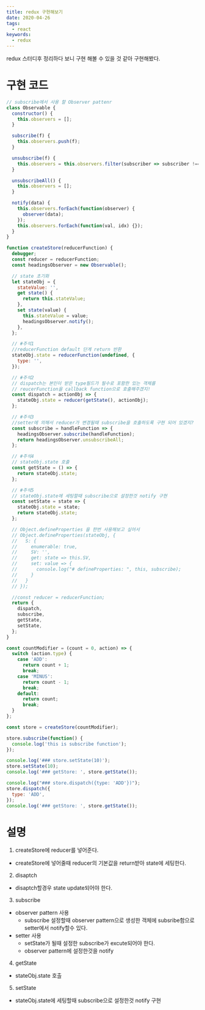 ```yaml
---
title: redux 구현해보기
date: 2020-04-26
tags:
  - react
keywords:
  - redux
---
```


redux 스터디후 정리하다 보니 구현 해볼 수 있을 것 같아 구현해봤다.

# 구현 코드

```js
// subscribe에서 사용 할 Observer pattenr
class Observable {
  constructor() {
    this.observers = [];
  }

  subscribe(f) {
    this.observers.push(f);
  }

  unsubscribe(f) {
    this.observers = this.observers.filter(subscriber => subscriber !== f);
  }

  unsubscribeAll() {
    this.observers = [];
  }

  notify(data) {
    this.observers.forEach(function(observer) {
      observer(data);
    });
    this.observers.forEach(function(val, idx) {});
  }
}

function createStore(reducerFunction) {
  debugger;
  const reducer = reducerFunction;
  const headingsObserver = new Observable();

  // state 초기화
  let stateObj = {
    stateValue: '',
    get state() {
      return this.stateValue;
    },
    set state(value) {
      this.stateValue = value;
      headingsObserver.notify();
    },
  };

  // #주석1
  //reducerFunction default 단계 return 반환
  stateObj.state = reducerFunction(undefined, {
    type: '',
  });

  // #주석2
  // dispatch는 본인이 받은 type필드가 필수로 포함한 있는 객체를
  // reucerFunction을 callback function으로 호출해주겠지!
  const dispatch = actionObj => {
    stateObj.state = reducer(getState(), actionObj);
  };

  // #주석3
  //setter에 의해서 reducer가 변경될때 subscribe을 호출하도록 구현 되어 있겠지?
  const subscribe = handleFunction => {
    headingsObserver.subscribe(handleFunction);
    return headingsObserver.unsubscribeAll;
  };

  // #주석4
  // stateObj.state 호출
  const getState = () => {
    return stateObj.state;
  };

  // #주석5
  // stateObj.state에 세팅할때 subscribe으로 설정한것 notify 구현
  const setState = state => {
    stateObj.state = state;
    return stateObj.state;
  };

  // Object.defineProperties 을 한번 사용해보고 싶어서
  // Object.defineProperties(stateObj, {
  //   S: {
  //     enumerable: true,
  //     SV: '',
  //     get: state => this.SV,
  //     set: value => {
  //       console.log("# defineProperties: ", this, subscribe);
  //     }
  //   }
  // });

  //const reducer = reducerFunction;
  return {
    dispatch,
    subscribe,
    getState,
    setState,
  };
}

const countModifier = (count = 0, action) => {
  switch (action.type) {
    case 'ADD':
      return count + 1;
      break;
    case 'MINUS':
      return count - 1;
      break;
    default:
      return count;
      break;
  }
};

const store = createStore(countModifier);

store.subscribe(function() {
  console.log('this is subscribe function');
});

console.log('### store.setState(10)');
store.setState(10);
console.log('### getStore: ', store.getState());

console.log("### store.dispatch({type: 'ADD'})");
store.dispatch({
  type: 'ADD',
});
console.log('### getStore: ', store.getState());
```

# 설명

1. createStore에 reducer를 넣어준다.

- createStore에 넣어줄때 reducer의 기본값을 return받아 state에 세팅한다.

2. disaptch

- disaptch할경우 state update되어야 한다.

3. subscribe

- observer pattern 사용
  - subscribe 설정할때 observer pattern으로 생성한 객체에 subsribe함으로 setter에서 notify할수 있다.
- setter 사용
  - setState가 될때 설정한 subscribe가 excute되어야 한다.
  - observer pattern에 설정한것을 notify

4. getState

- stateObj.state 호출

5. setState

- stateObj.state에 세팅할때 subscribe으로 설정한것 notify 구현
